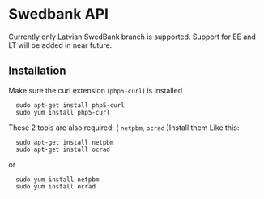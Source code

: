 # Swedbank API
Currently only Latvian SwedBank branch is supported. 
Support for EE and LT will be added in near future.

Installation
-------------

Make sure the curl extension (`php5-curl`) is installed

      sudo apt-get install php5-curl
      sudo yum install php5-curl


These 2 tools are also required: ( `netpbm`, `ocrad` )Install them Like this:

      sudo apt-get install netpbm
      sudo apt-get install ocrad

or

      sudo yum install netpbm
      sudo yum install ocrad

